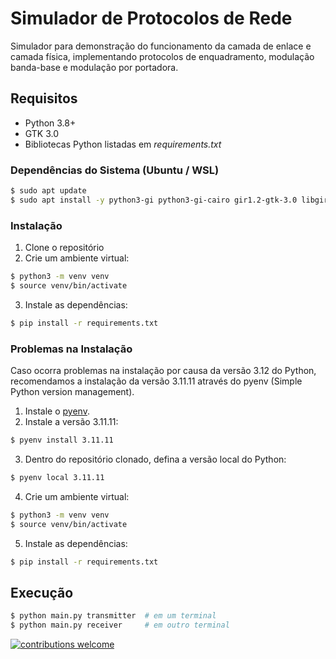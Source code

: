 # Simulador de Protocolos de Rede

Simulador para demonstração do funcionamento da camada de enlace e camada física, implementando protocolos de enquadramento, modulação banda-base e modulação por portadora.

## Requisitos

- Python 3.8+
- GTK 3.0
- Bibliotecas Python listadas em _requirements.txt_

### Dependências do Sistema (Ubuntu / WSL)

```bash
$ sudo apt update
$ sudo apt install -y python3-gi python3-gi-cairo gir1.2-gtk-3.0 libgirepository1.0-dev gcc libcairo2-dev pkg-config python3-dev python3.12-venv
```

### Instalação

1. Clone o repositório
2. Crie um ambiente virtual:
```bash
$ python3 -m venv venv
$ source venv/bin/activate
```
3. Instale as dependências:
```bash
$ pip install -r requirements.txt
```

### Problemas na Instalação

Caso ocorra problemas na instalação por causa da versão 3.12 do Python, recomendamos a instalação da versão 3.11.11 através do pyenv (Simple Python version management).
1. Instale o [pyenv](https://github.com/pyenv/pyenv).
2. Instale a versão 3.11.11:
```bash
$ pyenv install 3.11.11
```
3. Dentro do repositório clonado, defina a versão local do Python:
```bash
$ pyenv local 3.11.11
```
4. Crie um ambiente virtual:
```bash
$ python3 -m venv venv
$ source venv/bin/activate
```
5. Instale as dependências:
```bash
$ pip install -r requirements.txt
```

## Execução

```bash
$ python main.py transmitter  # em um terminal
$ python main.py receiver     # em outro terminal
```

[![contributions welcome](https://img.shields.io/badge/contributions-welcome-brightgreen.svg?style=flat)](https://github.com/josebaraujo2/projeto-tr1/issues)